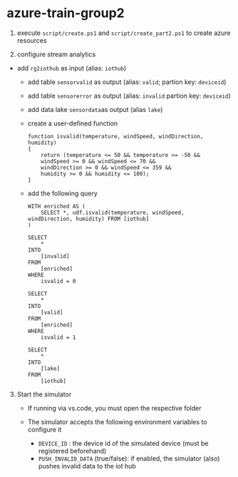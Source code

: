 # azure-train-group2



1. execute `script/create.ps1` and `script/create_part2.ps1` to create azure resources

2. configure stream analytics
  
- add `rg2iothub` as input (alias: `iothub`)
  
   - add table `sensorvalid`  as output (alias: `valid`; partion key: `deviceid`)
   
   - add table `sensorerror` as output (alias: `invalid` partion key: `deviceid`)
   
   - add data lake `sensordata`as output (alias `lake`)
   
   - create a user-defined function
   
     ```
     function isvalid(temperature, windSpeed, windDirection, humidity)
     {
         return (temperature <= 50 && temperature >= -50 &&
         windSpeed >= 0 && windSpeed <= 70 &&
         windDirection >= 0 && windSpeed <= 359 &&
         humidity >= 0 && humidity <= 100);
     }
     ```
     
   - add the following query
   
     ```
     WITH enriched AS (
         SELECT *, udf.isvalid(temperature, windSpeed, windDirection, humidity) FROM [iothub]
     )
     
     SELECT
         *
     INTO
         [invalid]
     FROM
         [enriched]
     WHERE
         isvalid = 0
     
     SELECT
         *
     INTO
         [valid]
     FROM
         [enriched]
     WHERE
         isvalid = 1
     
     SELECT
         *
     INTO
         [lake]
     FROM
         [iothub]
     ```
   
     
   
3. Start the simulator

   - If running via vs.code, you must open the respective folder

   - The simulator accepts the following environment variables to configure it
     - `DEVICE_ID` : the device id of the simulated device (must be registered beforehand)
     - `PUSH_INVALID_DATA` (true/false): if enabled, the simulator (also) pushes invalid data to the iot hub
